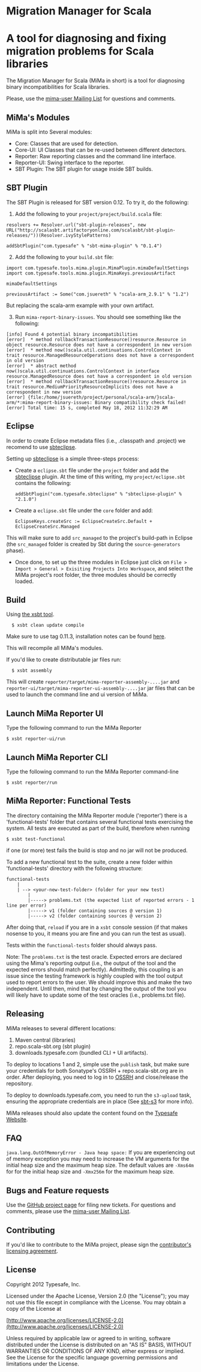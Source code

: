 Migration Manager for Scala
==============

A tool for diagnosing and fixing migration problems for Scala libraries
=======================================================================

The Migration Manager for Scala (MiMa in short) is a tool for diagnosing binary incompatibilities for Scala libraries.

Please, use the [mima-user Mailing List][mima-user-ml] for questions and comments.

MiMa's Modules
-------

MiMa is split into Several modules: 

- Core: Classes that are used for detection.
- Core-UI: UI Classes that can be re-used between different detectors.
- Reporter:  Raw reporting classes and the command line interface.
- Reporter-UI: Swing interface to the reporter.
- SBT Plugin:  The SBT plugin for usage inside SBT builds.


SBT Plugin
----------

The SBT Plugin is released for SBT version 0.12.  To try it, do the following:

1. Add the following to your `project/project/build.scala` file:

```
resolvers += Resolver.url("sbt-plugin-releases", new URL("http://scalasbt.artifactoryonline.com/scalasbt/sbt-plugin-releases/"))(Resolver.ivyStylePatterns)

addSbtPlugin("com.typesafe" % "sbt-mima-plugin" % "0.1.4")
```

2. Add the following to your `build.sbt` file:

```
import com.typesafe.tools.mima.plugin.MimaPlugin.mimaDefaultSettings
import com.typesafe.tools.mima.plugin.MimaKeys.previousArtifact
      
mimaDefaultSettings
      
previousArtifact := Some("com.jsuereth" % "scala-arm_2.9.1" % "1.2")
```


But replacing the scala-arm example with your own artifact.

3. Run `mima-report-binary-issues`.  You should see something like the following:

```
[info] Found 4 potential binary incompatibilities
[error]  * method rollbackTransactionResource()resource.Resource in object resource.Resource does not have a correspondent in new version
[error]  * method now()scala.util.continuations.ControlContext in trait resource.ManagedResourceOperations does not have a correspondent in old version
[error]  * abstract method now()scala.util.continuations.ControlContext in interface resource.ManagedResource does not have a correspondent in old version
[error]  * method rollbackTransactionResource()resource.Resource in trait resource.MediumPriorityResourceImplicits does not have a correspondent in new version
[error] {file:/home/jsuereth/project/personal/scala-arm/}scala-arm/*:mima-report-binary-issues: Binary compatibility check failed!
[error] Total time: 15 s, completed May 18, 2012 11:32:29 AM
```


Eclipse
-------

In order to create Eclipse metadata files (i.e., .classpath and .project) we recomend to use [sbteclipse][sbteclipse]. 

Setting up [sbteclipse][sbteclipse] is a simple three-steps process:

* Create a ``eclipse.sbt`` file under the ``project`` folder and add the [sbteclipse][sbteclipse] plugin. 
At the time of this writing, my ``project/eclipse.sbt`` contains the following:

	``addSbtPlugin("com.typesafe.sbteclipse" % "sbteclipse-plugin" % "2.1.0")``

* Create a ``eclipse.sbt`` file under the ``core`` folder and add:

	``EclipseKeys.createSrc := EclipseCreateSrc.Default + EclipseCreateSrc.Managed``

This will make sure to add ``src_managed`` to the project's build-path in Eclipse 
(the ``src_managed`` folder is created by Sbt during the ``source-generators`` phase).

* Once done, to set up the three modules in Eclipse just click on `File > Import > General > Exisiting Projects Into Workspace`, and select the MiMa project's root folder, the three modules should be correctly loaded.


[sbteclipse]: https://github.com/typesafehub/sbteclipse/

Build
-------

Using [the xsbt tool][xsbt]. 

      $ xsbt clean update compile


Make sure to use tag 0.11.3, installation notes can be found [here][xsbt].

[xsbt]: https://github.com/harrah/xsbt/tree/v0.11.3

This will recompile all MiMa's modules.

If you'd like to create distributable jar files run:

      $ xsbt assembly

This will create `reporter/target/mima-reporter-assembly-....jar` and `reporter-ui/target/mima-reporter-ui-assembly-....jar` jar files that can be used to launch the command line and ui version of MiMa.


Launch MiMa Reporter UI
-------
Type the following command to run the MiMa Reporter

	$ xsbt reporter-ui/run

Launch MiMa Reporter CLI
-------
Type the following command to run the MiMa Reporter command-line

	$ xsbt reporter/run

MiMa Reporter: Functional Tests
-------

The directory containing the MiMa Reporter module ('reporter') there is a 'functional-tests' folder that contains several functional tests exercising the system. All tests are executed as part of the build, therefore when running

	$ xsbt test-functional

if one (or more) test fails the build is stop and no jar will not be produced.

To add a new functional test to the suite, create a new folder within 'functional-tests' directory with the following structure:

	functional-tests
	    |
	    | --> <your-new-test-folder> (folder for your new test)
			|
			|-----> problems.txt (the expected list of reported errors - 1 line per error)
			|-----> v1 (folder containing sources @ version 1)
			|-----> v2 (folder containing sources @ version 2)

After doing that, `reload` if you are in a `xsbt` console session (if that makes nosense to you, it means you are fine and you can run the test as usual).

Tests within the `functional-tests` folder should always pass.

Note: The `problems.txt` is the test oracle. Expected errors are declared using the Mima's reporting output (i.e., the output of the tool and the expected errors should match perfectly). Admittedly, this coupling is an issue since the testing framework is highly coupled with the tool output used to report errors to the user. We should improve this and make the two independent. Until then, mind that by changing the output of the tool you will likely have to update some of the test oracles (i.e., problems.txt file).

Releasing
---------
MiMa releases to several different locations:

1. Maven central (libraries)
2. repo.scala-sbt.org  (sbt plugin)
3. downloads.typesafe.com  (bundled CLI + UI artifacts).

To deploy to locations 1 and 2, simple use the `publish` task, but make sure your credentials for both Sonatype's OSSRH + repo.scala-sbt.org are in order.   After deploying, you need to log in to [OSSRH](http://oss.sonatype.org) and close/release the repository.

To deploy to downloads.typesafe.com, you need to run the `s3-upload` task, ensuring the appropriate credentials are in place (See [sbt-s3](https://github.com/sbt/sbt-s3) for more info).

MiMa releases should also update the content found on the [Typesafe Website](http://typesafe.com/technology/migration-manager).


FAQ
-------

`java.lang.OutOfMemoryError - Java heap space:` If you are experiencing out of memory exception you may need to increase the VM arguments for the initial heap size and the maximum heap size. The default values are `-Xms64m` for for the initial heap size and `-Xmx256m` for the maximum heap size.

Bugs and Feature requests
-------

Use the [GitHub project page][mima-github] for filing new tickets. For questions and comments, please use the [mima-user Mailing List][mima-user-ml].

[mima-github]: https://github.com/typesafehub/migration-manager/issues


Contributing
------------
If you'd like to contribute to the MiMa project, please sign the [contributor's licensing agreement](http://www.typesafe.com/contribute/cla).

License
-------
Copyright 2012 Typesafe, Inc.

Licensed under the Apache License, Version 2.0 (the "License");
you may not use this file except in compliance with the License.
You may obtain a copy of the License at

   [http://www.apache.org/licenses/LICENSE-2.0](http://www.apache.org/licenses/LICENSE-2.0)

Unless required by applicable law or agreed to in writing, software
distributed under the License is distributed on an "AS IS" BASIS,
WITHOUT WARRANTIES OR CONDITIONS OF ANY KIND, either express or implied.
See the License for the specific language governing permissions and
limitations under the License.

[mima-user-ml]: https://groups.google.com/group/migration-manager-user/topics
